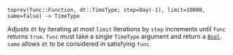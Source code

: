 ```
toprev(func::Function, dt::TimeType; step=Day(-1), limit=10000, same=false) -> TimeType
```

Adjusts `dt` by iterating at most `limit` iterations by `step` increments until `func` returns `true`. `func` must take a single `TimeType` argument and return a [`Bool`](@ref). `same` allows `dt` to be considered in satisfying `func`.
